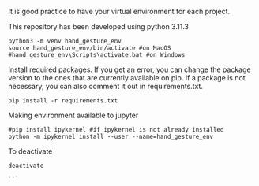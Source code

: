 It is good practice to have your virtual environment for each project. 

This repository has been developed using python 3.11.3
```
python3 -m venv hand_gesture_env
source hand_gesture_env/bin/activate #on MacOS
#hand_gesture_env\Scripts\activate.bat #on Windows
```

Install required packages. If you get an error, you can change the package version to the ones that are currently available on pip. If a package is not necessary, you can also comment it out in requirements.txt.

```
pip install -r requirements.txt
```

Making environment available to jupyter

```
#pip install ipykernel #if ipykernel is not already installed
python -m ipykernel install --user --name=hand_gesture_env
```

To deactivate

````
deactivate

```